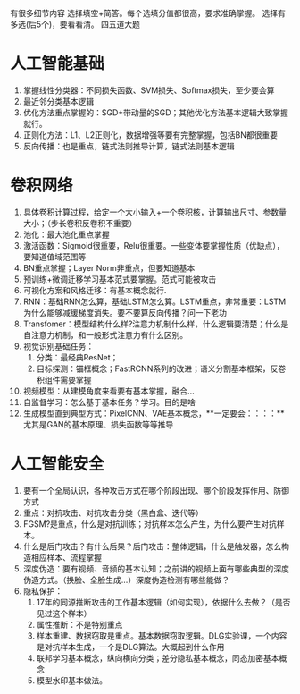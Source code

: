 有很多细节内容
选择填空+简答。每个选填分值都很高，要求准确掌握。
选择有多选(后5个)，要看看清。
四五道大题
# 人工智能基础
1. 掌握线性分类器：不同损失函数、SVM损失、Softmax损失，至少要会算
2. 最近邻分类基本逻辑
3. 优化方法重点掌握的：SGD+带动量的SGD；其他优化方法基本逻辑大致掌握就行。
4. 正则化方法：L1、L2正则化，数据增强等要有完整掌握，包括BN都很重要
5. 反向传播：也是重点，链式法则推导计算，链式法则基本逻辑
# 卷积网络
1. 具体卷积计算过程，给定一个大小输入+一个卷积核，计算输出尺寸、参数量大小；（步长卷积反卷积不重要）
3. 池化：最大池化重点掌握
4. 激活函数：Sigmoid很重要，Relu很重要。一些变体要掌握性质（优缺点），要知道值域范围等
5. BN重点掌握；Layer Norm非重点，但要知道基本
6. 预训练+微调迁移学习基本范式要掌握。范式可能被攻击
7. 可视化方案和风格迁移：有基本概念就行.
8. RNN：基础RNN怎么算，基础LSTM怎么算。LSTM重点，非常重要：LSTM为什么能够减缓梯度消失。要不要算反向传播？问一下老功
9. Transfomer：模型结构什么样?注意力机制什么样，什么逻辑要清楚；什么是自注意力机制，和一般形式注意力有什么区别。
10. 视觉识别基础任务：
    1. 分类：最经典ResNet；
    2. 目标探测：锚框概念；FastRCNN系列的改进；语义分割基本框架，反卷积组件需要掌握
11. 视频模型：从建模角度来看要有基本掌握，融合...
12. 自监督学习：怎么基于基本任务？学习。目的是啥 
13. 生成模型直到典型方式：PixelCNN、VAE基本概念，**一定要会：：：：**尤其是GAN的基本原理、损失函数等等推导
# 人工智能安全
1. 要有一个全局认识，各种攻击方式在哪个阶段出现、哪个阶段发挥作用、防御方式
2. 重点：对抗攻击、对抗攻击分类（黑白盒、迭代等）
3. FGSM?是重点，什么是对抗训练；对抗样本怎么产生，为什么要产生对抗样本。
4. 什么是后门攻击？有什么后果？后门攻击：整体逻辑，什么是触发器，怎么构造相应样本、流程掌握
5. 深度伪造：要有视频、音频的基本认知；之前讲的视频上面有哪些典型的深度伪造方式。（换脸、全脸生成...）深度伪造检测有哪些能做？
6. 隐私保护：
    1. 17年的同源推断攻击的工作基本逻辑（如何实现），依据什么去做？（是否见过这个样本）
    2. 属性推断：不是特别重点
    3. 样本重建、数据窃取是重点。基本数据窃取逻辑。DLG实验课，一个内容是对抗样本生成，一个是DLG算法。大概起到什么作用
    4. 联邦学习基本概念，纵向横向分类；差分隐私基本概念，同态加密基本概念
    5. 模型水印基本做法。